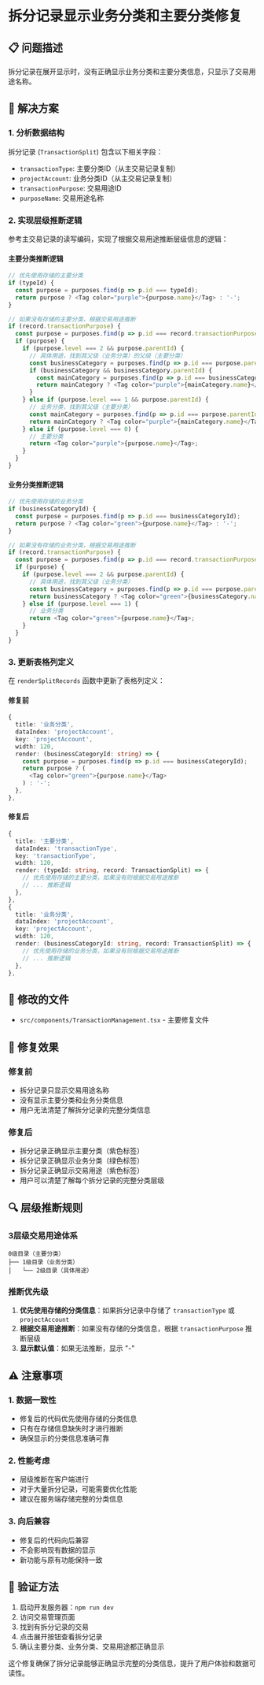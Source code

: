 # 拆分记录显示业务分类和主要分类修复

## 📋 问题描述

拆分记录在展开显示时，没有正确显示业务分类和主要分类信息，只显示了交易用途名称。

## 🔧 解决方案

### 1. 分析数据结构

拆分记录 (`TransactionSplit`) 包含以下相关字段：
- `transactionType`: 主要分类ID（从主交易记录复制）
- `projectAccount`: 业务分类ID（从主交易记录复制）
- `transactionPurpose`: 交易用途ID
- `purposeName`: 交易用途名称

### 2. 实现层级推断逻辑

参考主交易记录的读写编码，实现了根据交易用途推断层级信息的逻辑：

#### 主要分类推断逻辑
```typescript
// 优先使用存储的主要分类
if (typeId) {
  const purpose = purposes.find(p => p.id === typeId);
  return purpose ? <Tag color="purple">{purpose.name}</Tag> : '-';
}

// 如果没有存储的主要分类，根据交易用途推断
if (record.transactionPurpose) {
  const purpose = purposes.find(p => p.id === record.transactionPurpose);
  if (purpose) {
    if (purpose.level === 2 && purpose.parentId) {
      // 具体用途，找到其父级（业务分类）的父级（主要分类）
      const businessCategory = purposes.find(p => p.id === purpose.parentId);
      if (businessCategory && businessCategory.parentId) {
        const mainCategory = purposes.find(p => p.id === businessCategory.parentId);
        return mainCategory ? <Tag color="purple">{mainCategory.name}</Tag> : '-';
      }
    } else if (purpose.level === 1 && purpose.parentId) {
      // 业务分类，找到其父级（主要分类）
      const mainCategory = purposes.find(p => p.id === purpose.parentId);
      return mainCategory ? <Tag color="purple">{mainCategory.name}</Tag> : '-';
    } else if (purpose.level === 0) {
      // 主要分类
      return <Tag color="purple">{purpose.name}</Tag>;
    }
  }
}
```

#### 业务分类推断逻辑
```typescript
// 优先使用存储的业务分类
if (businessCategoryId) {
  const purpose = purposes.find(p => p.id === businessCategoryId);
  return purpose ? <Tag color="green">{purpose.name}</Tag> : '-';
}

// 如果没有存储的业务分类，根据交易用途推断
if (record.transactionPurpose) {
  const purpose = purposes.find(p => p.id === record.transactionPurpose);
  if (purpose) {
    if (purpose.level === 2 && purpose.parentId) {
      // 具体用途，找到其父级（业务分类）
      const businessCategory = purposes.find(p => p.id === purpose.parentId);
      return businessCategory ? <Tag color="green">{businessCategory.name}</Tag> : '-';
    } else if (purpose.level === 1) {
      // 业务分类
      return <Tag color="green">{purpose.name}</Tag>;
    }
  }
}
```

### 3. 更新表格列定义

在 `renderSplitRecords` 函数中更新了表格列定义：

#### 修复前
```typescript
{
  title: '业务分类',
  dataIndex: 'projectAccount',
  key: 'projectAccount',
  width: 120,
  render: (businessCategoryId: string) => {
    const purpose = purposes.find(p => p.id === businessCategoryId);
    return purpose ? (
      <Tag color="green">{purpose.name}</Tag>
    ) : '-';
  },
},
```

#### 修复后
```typescript
{
  title: '主要分类',
  dataIndex: 'transactionType',
  key: 'transactionType',
  width: 120,
  render: (typeId: string, record: TransactionSplit) => {
    // 优先使用存储的主要分类，如果没有则根据交易用途推断
    // ... 推断逻辑
  },
},
{
  title: '业务分类',
  dataIndex: 'projectAccount',
  key: 'projectAccount',
  width: 120,
  render: (businessCategoryId: string, record: TransactionSplit) => {
    // 优先使用存储的业务分类，如果没有则根据交易用途推断
    // ... 推断逻辑
  },
},
```

## 📁 修改的文件

- `src/components/TransactionManagement.tsx` - 主要修复文件

## 🎯 修复效果

### 修复前
- 拆分记录只显示交易用途名称
- 没有显示主要分类和业务分类信息
- 用户无法清楚了解拆分记录的完整分类信息

### 修复后
- 拆分记录正确显示主要分类（紫色标签）
- 拆分记录正确显示业务分类（绿色标签）
- 拆分记录正确显示交易用途（紫色标签）
- 用户可以清楚了解每个拆分记录的完整分类层级

## 🔍 层级推断规则

### 3层级交易用途体系
```
0级目录（主要分类）
├── 1级目录（业务分类）
│   └── 2级目录（具体用途）
```

### 推断优先级
1. **优先使用存储的分类信息**：如果拆分记录中存储了 `transactionType` 或 `projectAccount`
2. **根据交易用途推断**：如果没有存储的分类信息，根据 `transactionPurpose` 推断层级
3. **显示默认值**：如果无法推断，显示 "-"

## ⚠️ 注意事项

### 1. 数据一致性
- 修复后的代码优先使用存储的分类信息
- 只有在存储信息缺失时才进行推断
- 确保显示的分类信息准确可靠

### 2. 性能考虑
- 层级推断在客户端进行
- 对于大量拆分记录，可能需要优化性能
- 建议在服务端存储完整的分类信息

### 3. 向后兼容
- 修复后的代码向后兼容
- 不会影响现有数据的显示
- 新功能与原有功能保持一致

## 🔄 验证方法

1. 启动开发服务器：`npm run dev`
2. 访问交易管理页面
3. 找到有拆分记录的交易
4. 点击展开按钮查看拆分记录
5. 确认主要分类、业务分类、交易用途都正确显示

这个修复确保了拆分记录能够正确显示完整的分类信息，提升了用户体验和数据可读性。
